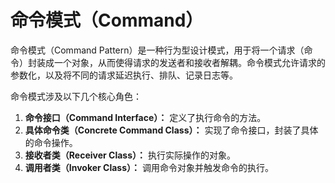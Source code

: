 # **命令模式（Command）**

命令模式（Command Pattern）是一种行为型设计模式，用于将一个请求（命令）封装成一个对象，从而使得请求的发送者和接收者解耦。命令模式允许请求的参数化，以及将不同的请求延迟执行、排队、记录日志等。

命令模式涉及以下几个核心角色：

1. **命令接口（Command Interface）：** 定义了执行命令的方法。
2. **具体命令类（Concrete Command Class）：** 实现了命令接口，封装了具体的命令操作。
3. **接收者类（Receiver Class）：** 执行实际操作的对象。
4. **调用者类（Invoker Class）：** 调用命令对象并触发命令的执行。
